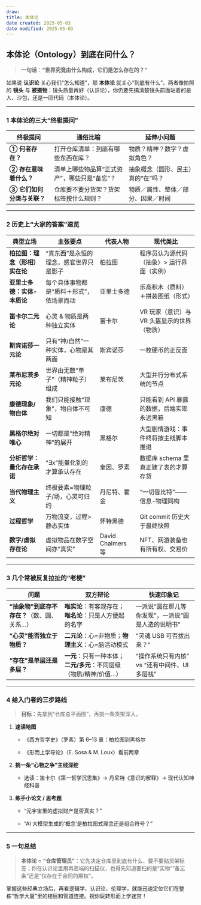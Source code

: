 ```yaml
---
draw:
title: 本体论
date created: 2025-05-03
date modified: 2025-05-03
---
```


## 本体论（Ontology）到底在问什么？

> **一句话**：**“世界究竟由什么构成，它们是怎么存在的？”**

如果说 **认识论** 关心我们“怎么知道”，那 **本体论** 就关心“到底有什么”。两者像拍照的 **镜头** 与 **被摄物**：镜头质量再好（认识论），你仍要先搞清楚镜头前面站着的是人、沙包，还是一团代码（本体论）。

---

### 1 本体论的三大“终极提问”

|终极提问|通俗比喻|延伸小问题|
|---|---|---|
|**① 何者存在？**|打开仓库清单：到底有哪些东西在库？|物质？精神？数字？虚拟角色？|
|**② 存在意味着什么？**|清单上哪些物品算“正式资产”，哪些只是“备忘”？|抽象概念（圆形、民主）真的“在”吗？|
|**③ 它们如何分类与关联？**|仓库要不要分货架？货架标签按什么规则？|物质／属性、整体／部分、因果／时间|

---

### 2 历史上“大家的答案”速览

|典型立场|主张要点|代表人物|现代类比|
|---|---|---|---|
|**柏拉图：理念（形相）实在论**|“真东西”是永恒的理念，感官世界只是影子|柏拉图|程序员认为源代码（抽象）> 运行界面（实例）|
|**亚里士多德：实体-本质论**|每个具体事物都是“质料＋形式”，依场景而动|亚里士多德|乐高积木（质料）＋拼装图纸（形式）|
|**笛卡尔二元论**|心灵 & 物质是两种独立实体|笛卡尔|VR 玩家（意识）与 VR 头盔显示的世界（物质）|
|**斯宾诺莎一元论**|只有“神/自然”一种实体，心物是其两面|斯宾诺莎|一枚硬币的正反面|
|**莱布尼茨多元论**|世界由无数“单子”（精神粒子）组成|莱布尼茨|大型并行分布式系统的节点|
|**康德现象/物自体**|我们只能接触“现象”，物自体不可知|康德|只能看到 API 暴露的数据，后端实现永远黑箱|
|**黑格尔绝对唯心**|一切都是“绝对精神”的展开|黑格尔|大型剧情游戏：事件终将按主线脚本推进|
|**分析哲学：量化存在承诺**|“∃x”能量化到的才算承认存在|奎因、罗素|数据库 schema 里真正建了表的才算存货|
|**当代物理主义**|终极要素=物理粒子/场，心灵可归约|丹尼特、霍金|“一切皆比特”——信息-物理同构|
|**过程哲学**|万物流变，过程>静态实体|怀特黑德|Git commit 历史大于最终快照|
|**数字/虚拟存在论**|虚拟物品在数字空间亦“真实”|David Chalmers 等|NFT、网游装备也有所有权、交易价|

---

### 3 几个常被反复拉扯的“老梗”

|问题|双方辩论|快速印象记|
|---|---|---|
|**“抽象物”到底存不存在？**（数、圆、关系…）|**唯实论**：有客观存在；**唯名论**：只是人方便起的名字|一派说“圆在那儿等你发现”，一派说“圆是人造的说明书”|
|**“心灵”能否独立于物质？**|**二元论**：心=非物质；**物理主义**：心=脑活动模式|“灵魂 USB 可否拔出来？”|
|**“存在”是单层还是多层？**|**一元**：只有一种本体；**二元/多元**：不同层级（物质/精神/价值…）|“操作系统只有内核” vs “还有中间件、UI 多层栈”|

---

### 4 给入门者的三步路线

> **目标**：先拿到“仓库总平面图”，再挑一条货架深入。

1. **速读地图**
    
    - 《西方哲学史》（罗素）第 6–13 章：柏拉图到黑格尔
        
    - 《形而上学导论》（E. Sosa & M. Loux）看前两章
        
2. **挑一条“心物之争”主线深挖**
    
    - 选读：笛卡尔《第一哲学沉思集》→ 丹尼特《意识的解释》→ 现代认知神经科普
        
3. **练手小论文 / 思考题**
    
    - “元宇宙里的虚拟财产是否真实？”
        
    - “AI 大模型生成的‘概念’是柏拉图式理念还是组合符号？”
        

---

### 5 一句总结

> **本体论 = “仓库管理员”**：它先决定仓库里到底有什么、要不要贴货架标签；你在认识论里用再高端的扫描仪，也得先知道要扫的是“实物”“备忘条”还是“仅存在于合同的期权”。

掌握这些经典立场后，再看逻辑学、认识论、伦理学，就能迅速定位它们在整栋“哲学大厦”里的楼层和管道连接。祝你玩转形而上学迷宫！
